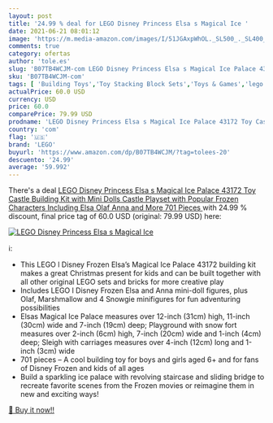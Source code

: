 ```yaml
---
layout: post
title: '24.99 % deal for LEGO Disney Princess Elsa s Magical Ice '
date: 2021-06-21 08:01:12
image: 'https://m.media-amazon.com/images/I/51JGAxpWhOL._SL500_._SL400_.jpg'
comments: true
category: ofertas
author: 'tole.es'
slug: 'B07TB4WCJM-com LEGO Disney Princess Elsa s Magical Ice Palace 43172 Toy...'
sku: 'B07TB4WCJM-com'
tags: [ 'Building Toys','Toy Stacking Block Sets','Toys & Games','lego', ]
actualPrice: 60.0 USD
currency: USD
price: 60.0
comparePrice: 79.99 USD
prodname: 'LEGO Disney Princess Elsa s Magical Ice Palace 43172 Toy Castle Building Kit with Mini Dolls  Castle Playset with Popular Frozen Characters Including Elsa  Olaf  Anna and More  701 Pieces '
country: 'com'
flag: '🇺🇸'
brand: 'LEGO'
buyurl: 'https://www.amazon.com/dp/B07TB4WCJM/?tag=tolees-20'
descuento: '24.99'
average: '59.992'
---
```


There's a deal [LEGO Disney Princess Elsa s Magical Ice Palace 43172 Toy Castle Building Kit with Mini Dolls  Castle Playset with Popular Frozen Characters Including Elsa  Olaf  Anna and More  701 Pieces ](https://www.amazon.com/dp/B07TB4WCJM/?tag=tolees-20)  with  24.99 % discount, final price tag of  60.0 USD (original: 79.99 USD) here:

[![LEGO Disney Princess Elsa s Magical Ice ](https://m.media-amazon.com/images/I/51JGAxpWhOL._SL500_._SL400_.jpg)](https://www.amazon.com/dp/B07TB4WCJM/?tag=tolees-20)

ℹ️:

- This LEGO l Disney Frozen Elsa’s Magical Ice Palace 43172 building kit makes a great Christmas present for kids and can be built together with all other original LEGO sets and bricks for more creative play
- Includes LEGO l Disney Frozen Elsa and Anna mini-doll figures, plus Olaf, Marshmallow and 4 Snowgie minifigures for fun adventuring possibilities
- Elsas Magical Ice Palace measures over 12-inch (31cm) high, 11-inch (30cm) wide and 7-inch (19cm) deep; Playground with snow fort measures over 2-inch (6cm) high, 7-inch (20cm) wide and 1-inch (4cm) deep; Sleigh with carriages measures over 4-inch (12cm) long and 1-inch (3cm) wide
- 701 pieces – A cool building toy for boys and girls aged 6+ and for fans of Disney Frozen and kids of all ages
- Build a sparkling ice palace with revolving staircase and sliding bridge to recreate favorite scenes from the Frozen movies or reimagine them in new and exciting ways!

[🛒 Buy it now!!](https://www.amazon.com/dp/B07TB4WCJM/?tag=tolees-20)
